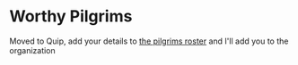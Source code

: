 # Worthy Pilgrims

Moved to Quip, add your details to [the pilgrims roster](https://quip.com/2WMtAV0vWl4e) and I'll add you to the organization
